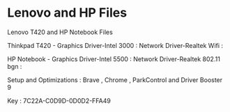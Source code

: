 # Lenovo and HP Files
 Lenovo T420 and HP Notebook Files

Thinkpad T420 -
Graphics Driver-Intel 3000 :
Network Driver-Realtek Wifi :

HP Notebook -
Graphics Driver-Intel 5500 :
Network Driver-Realtek 802.11 bgn :

Setup and Optimizations :
Brave , Chrome , ParkControl and Driver Booster 9

Key : 7C22A-C0D9D-0D0D2-FFA49
